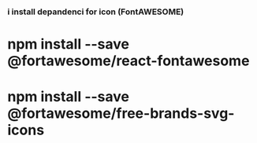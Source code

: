 ### i install depandenci for icon (FontAWESOME)
   # npm install --save @fortawesome/react-fontawesome
   # npm install --save @fortawesome/free-brands-svg-icons